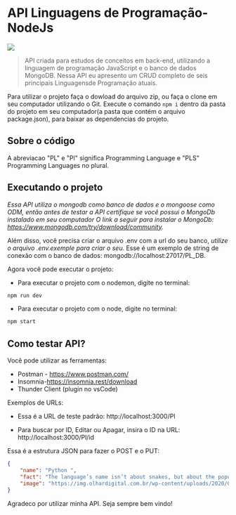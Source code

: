 # API Linguagens de Programação-NodeJs


<img src="http://appflower.com/wp-content/uploads/2020/02/top-programming-languages.png;" />

> API criada para estudos de  conceitos em back-end, utilizando a linguagem de programação JavaScript e o banco de dados MongoDB. Nessa API eu apresento um CRUD completo de seis principais Linguagensde Programação atuais.

Para utilizar o projeto faça o dowload do arquivo zip, ou faça o clone em seu computador utilizando o Git. Execute o comando `npm i` dentro da pasta do projeto em seu computador(a pasta que contém o arquivo package.json), para baixar as dependencias do projeto.

## Sobre o código
A abreviacao "PL" e "Pl" significa Programming Language e "PLS" Programming Languages no plural.

## Executando o projeto

*Essa API utiliza o mongodb como banco de dados e o mongoose como ODM, então antes de testar a API certifique se você possui o MongoDb instalado em seu computador
O link a seguir para instalar o MongoDb:
https://www.mongodb.com/try/download/community.*

Além disso, você precisa criar o arquivo .env com a url do seu banco, *utilize o arquivo .env.exemple para criar o seu*. Esse é um exemplo de string de conexão com o banco de dados: mongodb://localhost:27017/PL_DB.

Agora você pode executar o projeto: 
* Para executar o projeto com o nodemon, digite no terminal: 
```bash
npm run dev
```
* Para executar o projeto com o node, digite no terminal: 
```bash
npm start
```
## Como testar API?

Você pode utilizar as ferramentas:

* Postman - https://www.postman.com/
* Insomnia-https://insomnia.rest/download
* Thunder Client (plugin no vsCode)

Exemplos de URLs: 
* Essa é a URL de teste padrão: http://localhost:3000/Pl

* Para buscar por ID, Editar ou Apagar, insira o ID na URL: http://localhost:3000/Pl/id

Essa é a estrutura JSON para fazer o POST e o PUT:

```json
{
    "name": "Python ",
    "fact": "The language’s name isn’t about snakes, but about the popular British comedy troupe Monty Python (from the 1970s). Guido himself is a big fan of Monty Python’s Flying Circus. Being in a rather irreverent mood, he named the project ‘Python’.",
    "image": "https://img.olhardigital.com.br/wp-content/uploads/2020/04/20200423030657-1131x450.jpg"
}
```

Agradeco por utilizar minha API. Seja sempre bem vindo!